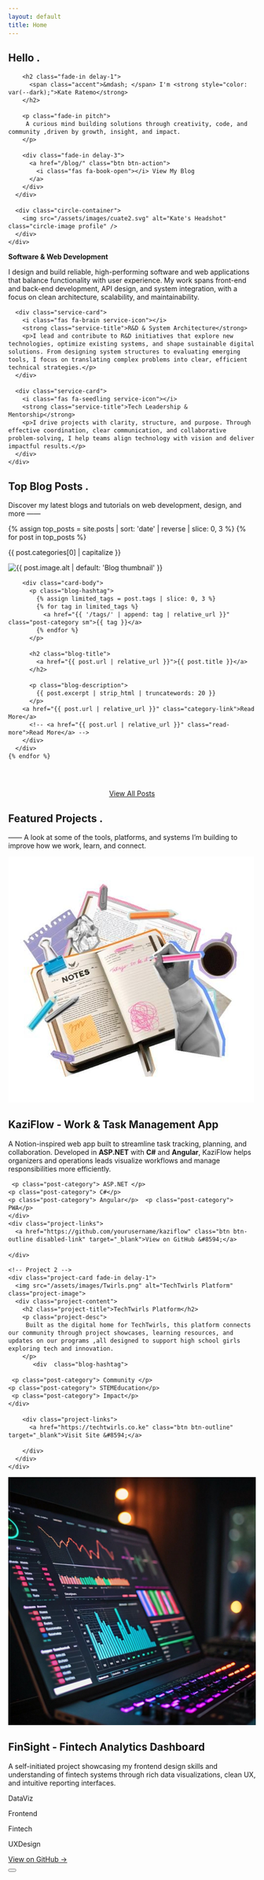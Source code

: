 ```yaml
---
layout: default
title: Home
---
```


<section class="hero">
  <div class="container">
    <div class="intro">
      <div class="intro-text">
        <h1 class="fade-in">Hello <span class="accent">.</span></h1>

        <h2 class="fade-in delay-1">
          <span class="accent">&mdash; </span> I'm <strong style="color: var(--dark);">Kate Ratemo</strong>
        </h2>

        <p class="fade-in pitch">
         A curious mind building solutions through creativity, code, and community ,driven by growth, insight, and impact.
        </p>

        <div class="fade-in delay-3">
          <a href="/blog/" class="btn btn-action">
            <i class="fas fa-book-open"></i> View My Blog
          </a>
        </div>
      </div>

      <div class="circle-container">
        <img src="/assets/images/cuate2.svg" alt="Kate's Headshot" class="circle-image profile" />
      </div>
    </div>
  </div>
</section>

<section class="services">
  <div class="container">
    <div class="row">
      <div class="service-card">
        <i class="fas fa-laptop-code service-icon"></i>
        <strong class="service-title">Software & Web Development</strong>
        <p>I design and build reliable, high-performing software and web applications that balance functionality with user experience. My work spans front-end and back-end development, API design, and system integration, with a focus on clean architecture, scalability, and maintainability.</p>
      </div>

      <div class="service-card">
        <i class="fas fa-brain service-icon"></i>
        <strong class="service-title">R&D & System Architecture</strong>
        <p>I lead and contribute to R&D initiatives that explore new technologies, optimize existing systems, and shape sustainable digital solutions. From designing system structures to evaluating emerging tools, I focus on translating complex problems into clear, efficient technical strategies.</p>
      </div>

      <div class="service-card">
        <i class="fas fa-seedling service-icon"></i>
        <strong class="service-title">Tech Leadership & Mentorship</strong>
        <p>I drive projects with clarity, structure, and purpose. Through effective coordination, clear communication, and collaborative problem-solving, I help teams align technology with vision and deliver impactful results.</p>
      </div>
    </div>
  </div>
</section>

<section class="blog-intro">
  <h1 class="fade-in">Top Blog Posts <span class="accent">.</span></h1>
  <p>
    Discover my latest blogs and tutorials on web development, design, and more
    <span class="accent">&mdash;&mdash;</span>
  </p>

  <div class="blog-posts">
    {% assign top_posts = site.posts | sort: 'date' | reverse | slice: 0, 3 %}
    {% for post in top_posts %}
      <div class="card">
        <div class="card-banner">
          <p class="category-tag popular">{{ post.categories[0] | capitalize }}</p>
          <img class="banner-img"
               src="{{ post.image.path | default: '/assets/images/default.jpg' | relative_url }}"
               alt="{{ post.image.alt | default: 'Blog thumbnail' }}">
        </div>

        <div class="card-body">
          <p class="blog-hashtag">
            {% assign limited_tags = post.tags | slice: 0, 3 %}
            {% for tag in limited_tags %}
              <a href="{{ '/tags/' | append: tag | relative_url }}" class="post-category sm">{{ tag }}</a>
            {% endfor %}
          </p>

          <h2 class="blog-title">
            <a href="{{ post.url | relative_url }}">{{ post.title }}</a>
          </h2>

          <p class="blog-description">
            {{ post.excerpt | strip_html | truncatewords: 20 }}
          </p>
        <a href="{{ post.url | relative_url }}" class="category-link">Read More</a>
          <!-- <a href="{{ post.url | relative_url }}" class="read-more">Read More</a> -->
        </div>
      </div>
    {% endfor %}
  </div>

  <div class="fade-in delay-3" style="display: flex; justify-content: center; margin-top: 60px;">
    <a href="/blog/" class="btn btn-action">View All Posts <i class="fas fa-arrow-right"></i></a>
  </div>
</section>




<section class="project-intro">
  <h1>Featured Projects <span class="accent">.</span></h1>
  <p><span class="accent">&mdash;&mdash;</span> A look at some of the tools, platforms, and systems I’m building to improve how we work, learn, and connect.</p>

  <div class="projects-grid">

  <div class="project-card fade-in">
  <img src="/assets/images/tasks.jpg" alt="KaziFlow – Work & Task Management App" class="project-image">
  <div class="project-content">
    <h2 class="project-title">KaziFlow - Work & Task Management App</h2>
    <p class="project-desc">
      A Notion-inspired web app built to streamline task tracking, planning, and collaboration. Developed in <strong>ASP.NET</strong> with <strong>C#</strong> and <strong>Angular</strong>, KaziFlow helps organizers and operations leads visualize workflows and manage responsibilities more efficiently.
    </p>
    <div  class="blog-hashtag">
    
     <p class="post-category"> ASP.NET </p>
    <p class="post-category"> C#</p>
    <p class="post-category"> Angular</p>  <p class="post-category"> PWA</p> 
    </div>
    <div class="project-links">
      <a href="https://github.com/yourusername/kaziflow" class="btn btn-outline disabled-link" target="_blank">View on GitHub &#8594;</a>
     
    </div>
  </div>
</div>


    <!-- Project 2 -->
    <div class="project-card fade-in delay-1">
      <img src="/assets/images/Twirls.png" alt="TechTwirls Platform" class="project-image">
      <div class="project-content">
        <h2 class="project-title">TechTwirls Platform</h2>
        <p class="project-desc">
         Built as the digital home for TechTwirls, this platform connects our community through project showcases, learning resources, and updates on our programs ,all designed to support high school girls exploring tech and innovation.
        </p>
           <div  class="blog-hashtag">
    
     <p class="post-category"> Community </p>
    <p class="post-category"> STEMEducation</p>
     <p class="post-category"> Impact</p> 
    </div>
       
        <div class="project-links">
          <a href="https://techtwirls.co.ke" class="btn btn-outline" target="_blank">Visit Site &#8594;</a>
         
        </div>
      </div>
    </div>
<!-- Project 3 -->
<div class="project-card fade-in delay-2">
  <img src="/assets/images/dataviz.jpg" alt="FinSight - Fintech Analytics Dashboard" class="project-image">
  <div class="project-content">
    <h2 class="project-title">FinSight - Fintech Analytics Dashboard</h2>
    <p class="project-desc">
      A self-initiated project showcasing my frontend design skills and understanding of fintech systems through rich data visualizations, clean UX, and intuitive reporting interfaces.
    </p>
           <div  class="blog-hashtag">
     <p class="post-category"> DataViz</p>
    <p class="post-category"> Frontend</p>
     <p class="post-category"> Fintech</p> 
      <p class="post-category"> UXDesign</p> 
    </div>
    <div class="project-links">
      <a href="https://github.com/yourusername/finsight" class="btn btn-outline disabled-link" target="_blank">View on GitHub &#8594;</a>
    </div>
  </div>
</div>

  </div>

  
</section>


<button class="dark-mode-toggle" id="dark-mode-toggle">
  <i class="fas fa-moon"></i>
</button>
